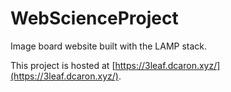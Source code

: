 # WebScienceProject

Image board website built with the LAMP stack.

This project is hosted at [https://3leaf.dcaron.xyz/](https://3leaf.dcaron.xyz/).
